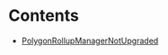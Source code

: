 

# Contents
- [PolygonRollupManagerNotUpgraded](PolygonRollupManagerNotUpgraded.sol/contract.PolygonRollupManagerNotUpgraded.md)
